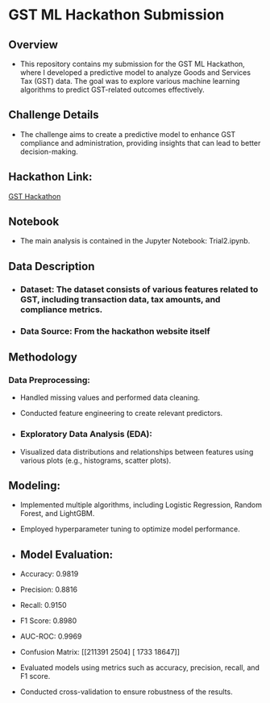 # GST ML Hackathon Submission
## Overview
* This repository contains my submission for the GST ML Hackathon, where I developed a predictive model to analyze Goods and Services Tax (GST) data. The goal was to explore various machine learning algorithms to predict GST-related outcomes effectively.

## Challenge Details
* The challenge aims to create a predictive model to enhance GST compliance and administration, providing insights that can lead to better decision-making.

## Hackathon Link:
[GST Hackathon](https://innovateindia.mygov.in/online-challenge-for-developing-a-predictive-model-in-gst/)
## Notebook
* The main analysis is contained in the Jupyter Notebook: Trial2.ipynb.

## Data Description
* ### Dataset: The dataset consists of various features related to GST, including transaction data, tax amounts, and compliance metrics.
* ### Data Source: From the hackathon website itself

## Methodology
### Data Preprocessing:

* Handled missing values and performed data cleaning.
* Conducted feature engineering to create relevant predictors.
* ### Exploratory Data Analysis (EDA):

* Visualized data distributions and relationships between features using various plots (e.g., histograms, scatter plots).
## Modeling:

* Implemented multiple algorithms, including Logistic Regression, Random Forest, and LightGBM.
* Employed hyperparameter tuning to optimize model performance.
  
* ##  Model Evaluation:
* Accuracy: 0.9819
* Precision: 0.8816
* Recall: 0.9150
* F1 Score: 0.8980
* AUC-ROC: 0.9969
* Confusion Matrix:
[[211391   2504]
 [  1733  18647]]

* Evaluated models using metrics such as accuracy, precision, recall, and F1 score.
* Conducted cross-validation to ensure robustness of the results.

